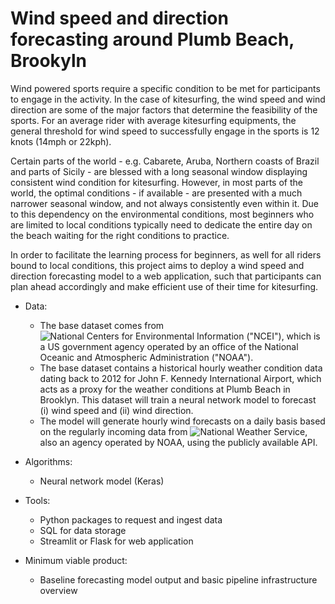 # Wind speed and direction forecasting around Plumb Beach, Brookyln

Wind powered sports require a specific condition to be met for participants to engage in the activity. In the case of kitesurfing, the wind speed and wind direction are some of the major factors that determine the feasibility of the sports. For an average rider with average kitesurfing equipments, the general threshold for wind speed to successfully engage in the sports is 12 knots (14mph or 22kph).  

Certain parts of the world - e.g. Cabarete, Aruba, Northern coasts of Brazil and parts of Sicily - are blessed with a long seasonal window displaying consistent wind condition for kitesurfing. However, in most parts of the world, the optimal conditions - if available - are presented with a much narrower seasonal window, and not always consistently even within it. Due to this dependency on the environmental conditions, most beginners who are limited to local conditions typically need to dedicate the entire day on the beach waiting for the right conditions to practice.

In order to facilitate the learning process for beginners, as well for all riders bound to local conditions, this project aims to deploy a wind speed and direction forecasting model to a web application, such that participants can plan ahead accordingly and make efficient use of their time for kitesurfing. 

- Data:
  - The base dataset comes from ![National Centers for Environmental Information ("NCEI")](https://www.ncei.noaa.gov), which is a US government agency operated by an office of the National Oceanic and Atmospheric Administration ("NOAA").
  - The base dataset contains a historical hourly weather condition data dating back to 2012 for John F. Kennedy International Airport, which acts as a proxy for the weather conditions at Plumb Beach in Brooklyn. This dataset will train a neural network model to forecast (i) wind speed and (ii) wind direction.
  - The model will generate hourly wind forecasts on a daily basis based on the regularly incoming data from ![National Weather Service](https://www.weather.gov), also an agency operated by NOAA, using the publicly available API. 

- Algorithms:
  - Neural network model (Keras)

- Tools:
  - Python packages to request and ingest data
  - SQL for data storage
  - Streamlit or Flask for web application

- Minimum viable product: 
  - Baseline forecasting model output and basic pipeline infrastructure overview
